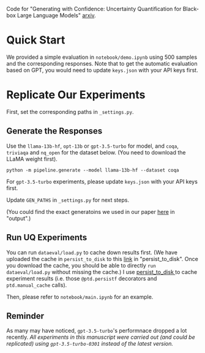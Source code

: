 
Code for "Generating with Confidence: Uncertainty Quantification for Black-box Large Language Models" [arxiv](https://arxiv.org/abs/2305.19187).

# Quick Start
We provided a simple evaluation in `notebook/demo.ipynb` using 500 samples and the corresponding responses.
Note that to get the automatic evaluation based on GPT, you would need to update `keys.json` with your API keys first.

# Replicate Our Experiments
First, set the corresponding paths in `_settings.py`.

## Generate the Responses
Use the `llama-13b-hf`, `opt-13b` or `gpt-3.5-turbo` for model, and `coqa`, `triviaqa` and `nq_open` for the dataset  below. (You need to download the LLaMA weight first).
```
python -m pipeline.generate --model llama-13b-hf --dataset coqa
```
For `gpt-3.5-turbo` experiments, please update `keys.json` with your API keys first.

Update `GEN_PATHS` in `_settings.py` for next steps.

(You could find the exact generatoins we used in our paper [here](https://drive.google.com/drive/folders/1Es9_0f7Xka-Iz7MNS6zMhIqB0QWlCnuB?usp=drive_link) in "output".)

## Run UQ Experiments
You can run `dataeval/load.py` to cache down results first.
(We have uploaded the cache in `persist_to_disk` to this [link](https://drive.google.com/drive/folders/1Es9_0f7Xka-Iz7MNS6zMhIqB0QWlCnuB?usp=drive_link) in "persist_to_disk".
Once you download the cache, you should be able to directly `run dataeval/load.py` without missing the cache.)
I use [persist_to_disk ](https://pypi.org/project/persist-to-disk/) to cache experiment results (i.e. those `@ptd.persistf` decorators and `ptd.manual_cache` calls).

Then, please refer to `notebook/main.ipynb` for an example.


## Reminder
As many may have noticed, `gpt-3.5-turbo`'s performnace dropped a lot recently. *All experiments in this manuscript were carried out (and could be replicated) using `gpt-3.5-turbo-0301` instead of the latest version.*

